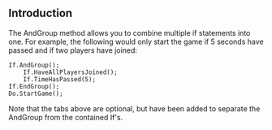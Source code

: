 ## Introduction

The AndGroup method allows you to combine multiple if statements into one. For example, the following would only start the game if 5 seconds have passed and if two players have joined:

``` lang:c#
If.AndGroup();
    If.HaveAllPlayersJoined();
    If.TimeHasPassed(5);
If.EndGroup();
Do.StartGame();
```

Note that the tabs above are optional, but have been added to separate the AndGroup from the contained If's.
